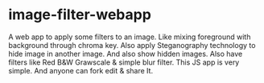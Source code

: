 # image-filter-webapp
A web app to apply some filters to an image. Like mixing foreground with background through chroma key. Also apply Steganography technology to hide image in another image. And also show hidden images. Also have filters like Red B&W Grawscale & simple blur filter.
This JS app is very simple. And anyone can fork edit & share It.
